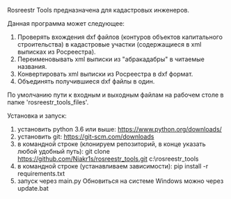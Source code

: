 Rosreestr Tools предназначена для кадастровых инженеров.

Данная программа может следующее:
1) Проверять вхождения dxf файлов (контуров объектов капитального строительства) в кадастровые участки (содержащиеся в xml выписках из Росреестра).
2) Переименовывать xml выписки из "абракадабры" в читаемые названия.
3) Конвертировать xml выписки из Росреестра в dxf формат.
4) Объединять получившиеся dxf файлы в один.

По умолчанию пути к входным и выходным файлам на рабочем столе в папке 'rosreestr_tools_files'.

Установка и запуск:
1) установить python 3.6 или выше: https://www.python.org/downloads/
2) установить git: https://git-scm.com/downloads
3) в командной строке (клонируем репозиторий, в конце указать любой удобный путь): git clone https://github.com/Niakr1s/rosreestr_tools.git c:\rosreestr_tools
4) в командной строке (устанавливаем зависимости): pip install -r requirements.txt
5) запуск через main.py
Обновиться на системе Windows можно через update.bat